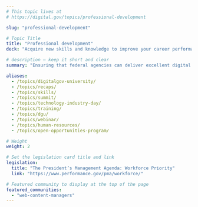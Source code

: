 ```yaml
---
# This topic lives at
# https://digital.gov/topics/professional-development

slug: "professional-development"

# Topic Title
title: "Professional development"
deck: "Acquire new skills and knowledge to improve your career performance and reach  your professional goals."

# description — keep it short and clear
summary: "Ensuring that federal agencies can deliver excellent digital services requires an engaged and well-trained workforce. While core competencies in collaboration, communication, and leadership remain vital, additional skills like data analysis, cybersecurity, and digital fluency are becoming increasingly in-demand. Creating an intentional professional development plan for yourself or your team ensures that we can deliver cutting-edge solutions."

aliases:
  - /topics/digitalgov-university/
  - /topics/recaps/
  - /topics/skills/
  - /topics/summit/
  - /topics/technology-industry-day/
  - /topics/training/
  - /topics/dgu/
  - /topics/webinar/
  - /topics/human-resources/
  - /topics/open-opportunities-program/

# Weight
weight: 2

# Set the legislation card title and link
legislation:
  title: "The President’s Management Agenda: Workforce Priority"
  link: "https://www.performance.gov/pma/workforce/"

# Featured community to display at the top of the page
featured_communities:
  - "web-content-managers"
---
```

